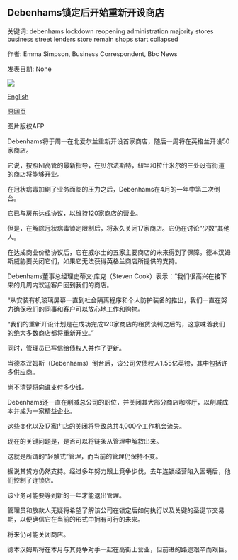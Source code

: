 ## Debenhams锁定后开始重新开设商店

关键词: debenhams lockdown reopening administration majority stores business street lenders store remain shops start collapsed

作者: Emma Simpson, Business Correspondent, Bbc News

发表日期: None

![](https://ichef.bbci.co.uk/news/1024/branded_news/C55F/production/_112172505_debenhams1.jpg)

[English](Debenhams%20to%20start%20reopening%20shops%20after%20lockdown.md)

[原网页](https://www.bbc.com/news/business-52918565)

图片版权AFP

Debenhams将于周一在北爱尔兰重新开设首家商店，随后一周将在英格兰开设50家商店。

它说，按照NI高管的最新指导，在贝尔法斯特，纽里和拉什米尔的三处设有街道的商店将能够开业。

在冠状病毒加剧了业务面临的压力之后，Debenhams在4月的一年中第二次倒台。

它已与房东达成协议，以维持120家商店的营业。

但是，在解除冠状病毒锁定限制后，将永久关闭17家商店。它仍在讨论“少数”其他人。

在达成商业价格协议后，它在威尔士的五家主要商店的未来得到了保障。德本汉姆斯威胁要关闭它们，如果它无法获得英格兰商店所提供的支持。

Debenhams董事总经理史蒂文·库克（Steven Cook）表示：“我们很高兴在接下来的几周内欢迎客户回到我们的商店。

“从安装有机玻璃屏幕一直到社会隔离程序和个人防护装备的推出，我们一直在努力确保我们的同事和客户可以放心地工作和购物。

“我们的重新开设计划是在成功完成120家商店的租赁谈判之后的，这意味着我们的绝大多数商店都将重新开业。”

同时，管理员已写信给债权人并作了更新。

当德本汉姆斯（Debenhams）倒台后，该公司欠债权人1.55亿英镑，其中包括许多供应商。

尚不清楚将向谁支付多少钱。

Debenhams还一直在削减总公司的职位，并关闭其大部分商店咖啡厅，以削减成本并成为一家精益企业。

这些变化以及17家门店的关闭将导致总共4,000个工作机会流失。

现在的关键问题是，是否可以将链条从管理中解救出来。

这就是所谓的“轻触式”管理，而当前的管理仍保持不变。

据说其贷方仍然支持。经过多年努力跟上竞争步伐，去年连锁经营陷入困境后，他们控制了连锁店。

该业务可能要等到新的一年才能退出管理。

管理员和放款人无疑将希望了解该公司在锁定后如何执行以及关键的圣诞节交易期，以便确信它在当前的形式中拥有可行的未来。

将来仍可能关闭商店。

德本汉姆斯将在本月与其竞争对手一起在高街上营业，但前进的路途艰辛而艰巨。